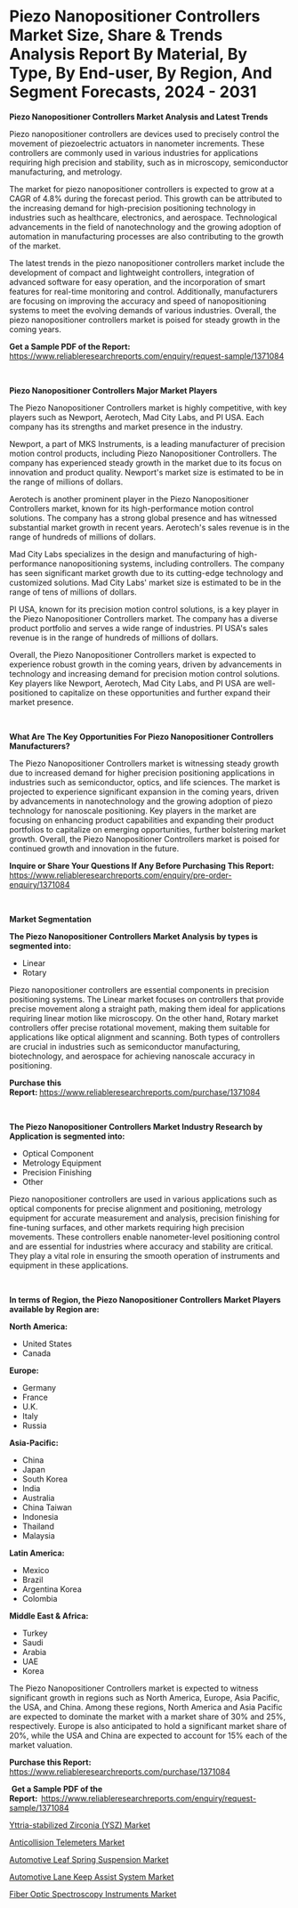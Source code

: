 <p><h1>Piezo Nanopositioner Controllers Market Size, Share & Trends Analysis Report By Material, By Type, By End-user, By Region, And Segment Forecasts, 2024 - 2031</h1></p><p><strong>Piezo Nanopositioner Controllers Market Analysis and Latest Trends</strong></p>
<p><p>Piezo nanopositioner controllers are devices used to precisely control the movement of piezoelectric actuators in nanometer increments. These controllers are commonly used in various industries for applications requiring high precision and stability, such as in microscopy, semiconductor manufacturing, and metrology.</p><p>The market for piezo nanopositioner controllers is expected to grow at a CAGR of 4.8% during the forecast period. This growth can be attributed to the increasing demand for high-precision positioning technology in industries such as healthcare, electronics, and aerospace. Technological advancements in the field of nanotechnology and the growing adoption of automation in manufacturing processes are also contributing to the growth of the market.</p><p>The latest trends in the piezo nanopositioner controllers market include the development of compact and lightweight controllers, integration of advanced software for easy operation, and the incorporation of smart features for real-time monitoring and control. Additionally, manufacturers are focusing on improving the accuracy and speed of nanopositioning systems to meet the evolving demands of various industries. Overall, the piezo nanopositioner controllers market is poised for steady growth in the coming years.</p></p>
<p><strong>Get a Sample PDF of the Report:&nbsp;</strong> <a href="https://www.reliableresearchreports.com/enquiry/request-sample/1371084">https://www.reliableresearchreports.com/enquiry/request-sample/1371084</a></p>
<p>&nbsp;</p>
<p><strong>Piezo Nanopositioner Controllers Major Market Players</strong></p>
<p><p>The Piezo Nanopositioner Controllers market is highly competitive, with key players such as Newport, Aerotech, Mad City Labs, and PI USA. Each company has its strengths and market presence in the industry. </p><p>Newport, a part of MKS Instruments, is a leading manufacturer of precision motion control products, including Piezo Nanopositioner Controllers. The company has experienced steady growth in the market due to its focus on innovation and product quality. Newport's market size is estimated to be in the range of millions of dollars.</p><p>Aerotech is another prominent player in the Piezo Nanopositioner Controllers market, known for its high-performance motion control solutions. The company has a strong global presence and has witnessed substantial market growth in recent years. Aerotech's sales revenue is in the range of hundreds of millions of dollars.</p><p>Mad City Labs specializes in the design and manufacturing of high-performance nanopositioning systems, including controllers. The company has seen significant market growth due to its cutting-edge technology and customized solutions. Mad City Labs' market size is estimated to be in the range of tens of millions of dollars.</p><p>PI USA, known for its precision motion control solutions, is a key player in the Piezo Nanopositioner Controllers market. The company has a diverse product portfolio and serves a wide range of industries. PI USA's sales revenue is in the range of hundreds of millions of dollars.</p><p>Overall, the Piezo Nanopositioner Controllers market is expected to experience robust growth in the coming years, driven by advancements in technology and increasing demand for precision motion control solutions. Key players like Newport, Aerotech, Mad City Labs, and PI USA are well-positioned to capitalize on these opportunities and further expand their market presence.</p></p>
<p>&nbsp;</p>
<p><strong>What Are The Key Opportunities For Piezo Nanopositioner Controllers Manufacturers?</strong></p>
<p><p>The Piezo Nanopositioner Controllers market is witnessing steady growth due to increased demand for higher precision positioning applications in industries such as semiconductor, optics, and life sciences. The market is projected to experience significant expansion in the coming years, driven by advancements in nanotechnology and the growing adoption of piezo technology for nanoscale positioning. Key players in the market are focusing on enhancing product capabilities and expanding their product portfolios to capitalize on emerging opportunities, further bolstering market growth. Overall, the Piezo Nanopositioner Controllers market is poised for continued growth and innovation in the future.</p></p>
<p><strong>Inquire or Share Your Questions If Any Before Purchasing This Report:</strong> <a href="https://www.reliableresearchreports.com/enquiry/pre-order-enquiry/1371084">https://www.reliableresearchreports.com/enquiry/pre-order-enquiry/1371084</a></p>
<p>&nbsp;</p>
<p><strong>Market Segmentation</strong></p>
<p><strong>The Piezo Nanopositioner Controllers Market Analysis by types is segmented into:</strong></p>
<p><ul><li>Linear</li><li>Rotary</li></ul></p>
<p><p>Piezo nanopositioner controllers are essential components in precision positioning systems. The Linear market focuses on controllers that provide precise movement along a straight path, making them ideal for applications requiring linear motion like microscopy. On the other hand, Rotary market controllers offer precise rotational movement, making them suitable for applications like optical alignment and scanning. Both types of controllers are crucial in industries such as semiconductor manufacturing, biotechnology, and aerospace for achieving nanoscale accuracy in positioning.</p></p>
<p><strong>Purchase this Report:&nbsp;</strong><a href="https://www.reliableresearchreports.com/purchase/1371084">https://www.reliableresearchreports.com/purchase/1371084</a></p>
<p>&nbsp;</p>
<p><strong>The Piezo Nanopositioner Controllers Market Industry Research by Application is segmented into:</strong></p>
<p><ul><li>Optical Component</li><li>Metrology Equipment</li><li>Precision Finishing</li><li>Other</li></ul></p>
<p><p>Piezo nanopositioner controllers are used in various applications such as optical components for precise alignment and positioning, metrology equipment for accurate measurement and analysis, precision finishing for fine-tuning surfaces, and other markets requiring high precision movements. These controllers enable nanometer-level positioning control and are essential for industries where accuracy and stability are critical. They play a vital role in ensuring the smooth operation of instruments and equipment in these applications.</p></p>
<p>&nbsp;</p>
<p><strong>In terms of Region, the Piezo Nanopositioner Controllers Market Players available by Region are:</strong></p>
<p>
    <p> <strong> North America: </strong>
        <ul>
            <li>United States</li>
            <li>Canada</li>
        </ul>
        </p> 
    <p> <strong> Europe: </strong>
        <ul>
            <li>Germany</li>
            <li>France</li>
            <li>U.K.</li>
            <li>Italy</li>
            <li>Russia</li>
        </ul>
        </p> 
    <p> <strong> Asia-Pacific: </strong>
        <ul>
            <li>China</li>
            <li>Japan</li>
            <li>South Korea</li>
            <li>India</li>
            <li>Australia</li>
            <li>China Taiwan</li>
            <li>Indonesia</li>
            <li>Thailand</li>
            <li>Malaysia</li>
        </ul>
        </p> 
    <p> <strong> Latin America: </strong>
        <ul>
            <li>Mexico</li>
            <li>Brazil</li>
            <li>Argentina Korea</li>
            <li>Colombia</li>
        </ul>
        </p> 
    <p> <strong> Middle East & Africa: </strong>
        <ul>
            <li>Turkey</li>
            <li>Saudi</li>
            <li>Arabia</li>
            <li>UAE</li>
            <li>Korea</li>
        </ul>
    </p>
    </p>
<p><p>The Piezo Nanopositioner Controllers market is expected to witness significant growth in regions such as North America, Europe, Asia Pacific, the USA, and China. Among these regions, North America and Asia Pacific are expected to dominate the market with a market share of 30% and 25%, respectively. Europe is also anticipated to hold a significant market share of 20%, while the USA and China are expected to account for 15% each of the market valuation.</p></p>
<p><strong>Purchase this Report: </strong><a href="https://www.reliableresearchreports.com/purchase/1371084">https://www.reliableresearchreports.com/purchase/1371084</a></p>
<p>&nbsp;<strong>Get a Sample PDF of the Report:&nbsp;&nbsp;</strong><a href="https://www.reliableresearchreports.com/enquiry/request-sample/1371084">https://www.reliableresearchreports.com/enquiry/request-sample/1371084</a></p>
<p><strong></strong></p>
<p><p><a href="https://github.com/Airanohannonzb68e5pb53oc1/Market-Research-Report-List-1/blob/main/yttria-stabilized-zirconia-ysz-market.md">Yttria-stabilized Zirconia (YSZ) Market</a></p><p><a href="https://github.com/fiixsa/Market-Research-Report-List-1/blob/main/anticollision-telemeters-market.md">Anticollision Telemeters Market</a></p><p><a href="https://issuu.com/reportprime-2/docs/automotive-leaf-spring-suspension-market-size-2030">Automotive Leaf Spring Suspension Market</a></p><p><a href="https://issuu.com/reportprime-2/docs/automotive-lane-keep-assist-system-market-size-203">Automotive Lane Keep Assist System Market</a></p><p><a href="https://github.com/ChiragRP21/Market-Research-Report-List-3/blob/main/fiber-optic-spectroscopy-instruments-market.md">Fiber Optic Spectroscopy Instruments Market</a></p></p>